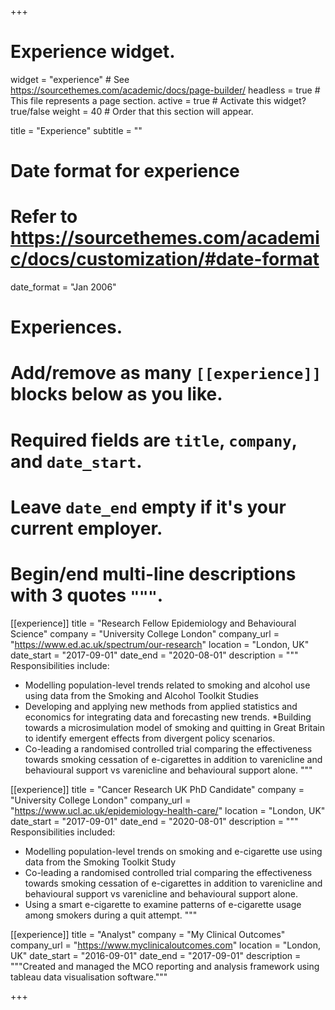 +++
# Experience widget.
widget = "experience"  # See https://sourcethemes.com/academic/docs/page-builder/
headless = true  # This file represents a page section.
active = true  # Activate this widget? true/false
weight = 40  # Order that this section will appear.

title = "Experience"
subtitle = ""

# Date format for experience
#   Refer to https://sourcethemes.com/academic/docs/customization/#date-format
date_format = "Jan 2006"

# Experiences.
#   Add/remove as many `[[experience]]` blocks below as you like.
#   Required fields are `title`, `company`, and `date_start`.
#   Leave `date_end` empty if it's your current employer.
#   Begin/end multi-line descriptions with 3 quotes `"""`.

[[experience]]
  title = "Research Fellow Epidemiology and Behavioural Science"
  company = "University College London"
  company_url = "https://www.ed.ac.uk/spectrum/our-research"
  location = "London, UK"
  date_start = "2017-09-01"
  date_end = "2020-08-01"
  description = """
  Responsibilities include:  
  
  * Modelling population-level trends related to smoking and alcohol use using data from the Smoking and Alcohol Toolkit Studies
  * Developing and applying new methods from applied statistics and economics for integrating data and forecasting new trends.
  *Building towards a microsimulation model of smoking and quitting in Great Britain to identify emergent effects from divergent policy scenarios.
  * Co-leading a randomised controlled trial comparing the effectiveness towards smoking cessation of e-cigarettes in addition to varenicline and behavioural support vs varenicline and behavioural support alone.
  """


[[experience]]
  title = "Cancer Research UK PhD Candidate"
  company = "University College London"
  company_url = "https://www.ucl.ac.uk/epidemiology-health-care/"
  location = "London, UK"
  date_start = "2017-09-01"
  date_end = "2020-08-01"
  description = """
  Responsibilities included:  
  
  * Modelling population-level trends on smoking and e-cigarette use using data from the Smoking Toolkit Study
  * Co-leading a randomised controlled trial comparing the effectiveness towards smoking cessation of e-cigarettes in addition to varenicline and behavioural support vs varenicline and behavioural support alone.
  * Using a smart e-cigarette to examine patterns of e-cigarette usage among smokers during a quit attempt.
  """

[[experience]]
  title = "Analyst"
  company = "My Clinical Outcomes"
  company_url = "https://www.myclinicaloutcomes.com"
  location = "London, UK"
  date_start = "2016-09-01"
  date_end = "2017-09-01"
  description = """Created and managed the MCO reporting and analysis framework using tableau data visualisation software."""

+++
